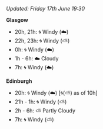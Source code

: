 *Updated: Friday 17th June 19:30*

**Glasgow**

* 20h, 21h: :cyclone: Windy (:cloud:)
* 22h, 23h: :cyclone: Windy (:partly_sunny:)
* 0h: :cyclone: Windy (:cloud:)
* 1h - 6h: :cloud: Cloudy
* 7h: :cyclone: Windy (:cloud:)

**Edinburgh**

* 20h: :cyclone: Windy (:cloud:) [:cyclone:(:partly_sunny:) as of 10h]
* 21h - 1h: :cyclone: Windy (:partly_sunny:)
* 2h - 6h: :partly_sunny: Partly Cloudy
* 7h: :cyclone: Windy (:partly_sunny:)
